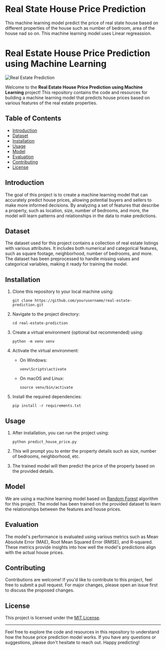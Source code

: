 # Real State House Price Prediction 
This machine learning model predict the price of real state house based on different properties of the house such as number of bedroom, area of the house nad so on. This machine learning model uses Linear regreassion. 
# Real Estate House Price Prediction using Machine Learning

![Real Estate Prediction](images/cover_image.jpg)

Welcome to the **Real Estate House Price Prediction using Machine Learning** project! This repository contains the code and resources for building a machine learning model that predicts house prices based on various features of the real estate properties.

## Table of Contents

- [Introduction](#introduction)
- [Dataset](#dataset)
- [Installation](#installation)
- [Usage](#usage)
- [Model](#model)
- [Evaluation](#evaluation)
- [Contributing](#contributing)
- [License](#license)

## Introduction

The goal of this project is to create a machine learning model that can accurately predict house prices, allowing potential buyers and sellers to make more informed decisions. By analyzing a set of features that describe a property, such as location, size, number of bedrooms, and more, the model will learn patterns and relationships in the data to make predictions.

## Dataset

The dataset used for this project contains a collection of real estate listings with various attributes. It includes both numerical and categorical features, such as square footage, neighborhood, number of bedrooms, and more. The dataset has been preprocessed to handle missing values and categorical variables, making it ready for training the model.

## Installation

1. Clone this repository to your local machine using:
   ```
   git clone https://github.com/yourusername/real-estate-prediction.git
   ```

2. Navigate to the project directory:
   ```
   cd real-estate-prediction
   ```

3. Create a virtual environment (optional but recommended) using:
   ```
   python -m venv venv
   ```

4. Activate the virtual environment:
   - On Windows:
     ```
     venv\Scripts\activate
     ```
   - On macOS and Linux:
     ```
     source venv/bin/activate
     ```

5. Install the required dependencies:
   ```
   pip install -r requirements.txt
   ```

## Usage

1. After installation, you can run the project using:
   ```
   python predict_house_price.py
   ```

2. This will prompt you to enter the property details such as size, number of bedrooms, neighborhood, etc.

3. The trained model will then predict the price of the property based on the provided details.

## Model

We are using a machine learning model based on [Random Forest](https://en.wikipedia.org/wiki/Random_forest) algorithm for this project. The model has been trained on the provided dataset to learn the relationships between the features and house prices.

## Evaluation

The model's performance is evaluated using various metrics such as Mean Absolute Error (MAE), Root Mean Squared Error (RMSE), and R-squared. These metrics provide insights into how well the model's predictions align with the actual house prices.

## Contributing

Contributions are welcome! If you'd like to contribute to this project, feel free to submit a pull request. For major changes, please open an issue first to discuss the proposed changes.

## License

This project is licensed under the [MIT License](LICENSE).

---

Feel free to explore the code and resources in this repository to understand how the house price prediction model works. If you have any questions or suggestions, please don't hesitate to reach out. Happy predicting!

